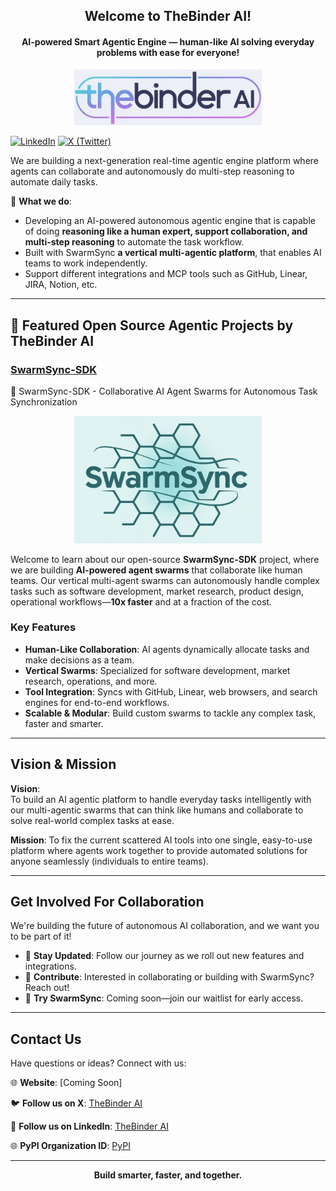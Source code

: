 <h2 align="center">Welcome to TheBinder AI!</h2>
<h4 align="center">AI-powered Smart Agentic Engine — human-like AI solving everyday problems with ease for everyone!</h4>

<p align="center">
  <img src="name.jpeg" alt="SwarmSync Logo" width="300"/>
</p>

[![LinkedIn](https://img.shields.io/badge/LinkedIn-thebinder-5B5BD6?logo=linkedin&logoColor=white)](https://www.linkedin.com/company/thebinder/)
[![X (Twitter)](https://img.shields.io/twitter/follow/TheBinderAI)](https://x.com/TheBinderAI)

We are building a next-generation real-time agentic engine platform where agents can collaborate and autonomously do multi-step reasoning to automate daily tasks.

🚀 **What we do**:  
- Developing an AI-powered autonomous agentic engine that is capable of doing **reasoning like a human expert, support collaboration, and multi-step reasoning** to automate the task workflow.  
- Built with SwarmSync **a vertical multi-agentic platform**, that enables AI teams to work independently.  
- Support different integrations and MCP tools such as GitHub, Linear, JIRA, Notion, etc.

---

## 🤖 Featured Open Source Agentic Projects by TheBinder AI


### [SwarmSync-SDK](https://github.com/TheBinder-AI/SwarmSync-SDK)  
🥥 SwarmSync-SDK - Collaborative AI Agent Swarms for Autonomous Task Synchronization

<p align="center">
  <img src="swarmsync.png" alt="SwarmSync Logo" width="300"/>
</p>


Welcome to learn about our open-source **SwarmSync-SDK** project, where we are building **AI-powered agent swarms** that collaborate like human teams. Our vertical multi-agent swarms can autonomously handle complex tasks such as software development, market research, product design, operational workflows—**10x faster** and at a fraction of the cost.

### Key Features
- **Human-Like Collaboration**: AI agents dynamically allocate tasks and make decisions as a team.
- **Vertical Swarms**: Specialized for software development, market research, operations, and more.
- **Tool Integration**: Syncs with GitHub, Linear, web browsers, and search engines for end-to-end workflows.
- **Scalable & Modular**: Build custom swarms to tackle any complex task, faster and smarter.

---

## Vision & Mission

**Vision**:  
To build an AI agentic platform to handle everyday tasks intelligently with our multi-agentic swarms that can think like humans and collaborate to solve real-world complex tasks at ease.

**Mission**:
To fix the current scattered AI tools into one single, easy-to-use platform where agents work together to provide automated solutions for anyone seamlessly (individuals to entire teams).

---

## Get Involved For Collaboration

We're building the future of autonomous AI collaboration, and we want you to be part of it!  
- 📢 **Stay Updated**: Follow our journey as we roll out new features and integrations.  
- 🤝 **Contribute**: Interested in collaborating or building with SwarmSync? Reach out!  
- 🚀 **Try SwarmSync**: Coming soon—join our waitlist for early access.

---

## Contact Us

Have questions or ideas? Connect with us:  

🌐 **Website**: [Coming Soon]  

🐦 **Follow us on X**: [TheBinder AI](https://x.com/TheBinderAI)

🔗 **Follow us on LinkedIn**: [TheBinder AI](https://www.linkedin.com/company/thebinder/)

🌐 **PyPI Organization ID**: [PyPI](https://pypi.org/org/thebinder_ai/)

---

<p align="center">
  <strong>Build smarter, faster, and together.</strong>
</p>
